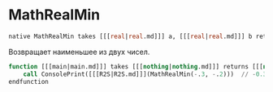 # MathRealMin

```sql
native MathRealMin takes [[[real|real.md]]] a, [[[real|real.md]]] b returns [[[real|real.md]]]
```

Возвращает наименьшее из двух чисел.

```sql
function [[[main|main.md]]] takes [[[nothing|nothing.md]]] returns [[[nothing|nothing.md]]]
    call ConsolePrint([[[R2S|R2S.md]]](MathRealMin(-.3, -.2)))  // -0.300
endfunction
```